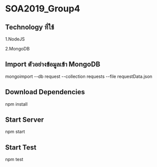 # SOA2019_Group4

<h2>Technology ที่ใช้</h2>

1.NodeJS

2.MongoDB

<h2>Import ตัวอย่างข้อมูลเข้า MongoDB</h2>

mongoimport --db request --collection requests --file requestData.json

<h2>Download Dependencies</h2>

npm install

<h2>Start Server</h2>

npm start

<h2>Start Test</h2>

npm test
